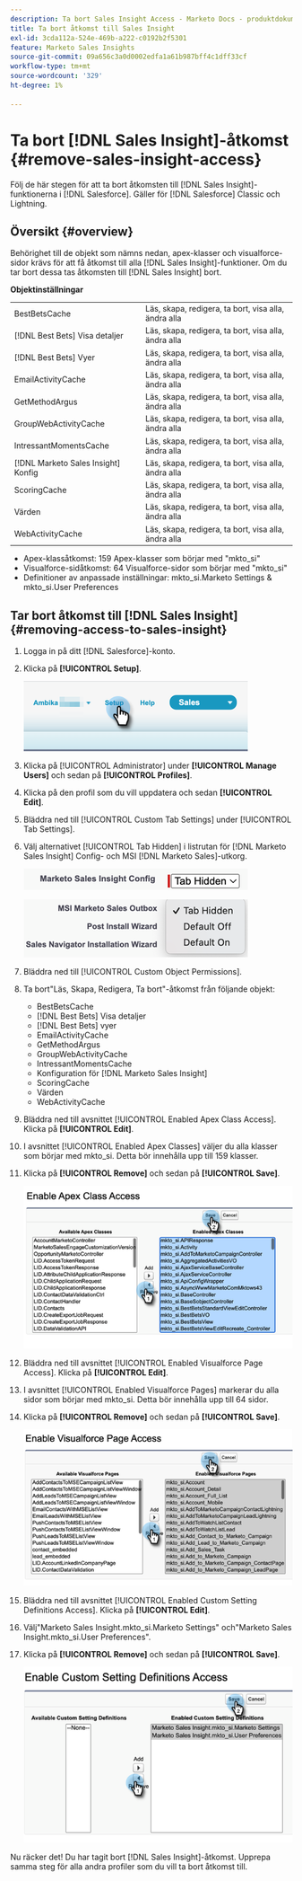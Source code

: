 ```yaml
---
description: Ta bort Sales Insight Access - Marketo Docs - produktdokumentation
title: Ta bort åtkomst till Sales Insight
exl-id: 3cda112a-524e-469b-a222-c0192b2f5301
feature: Marketo Sales Insights
source-git-commit: 09a656c3a0d0002edfa1a61b987bff4c1dff33cf
workflow-type: tm+mt
source-wordcount: '329'
ht-degree: 1%

---
```


# Ta bort [!DNL Sales Insight]-åtkomst {#remove-sales-insight-access}

Följ de här stegen för att ta bort åtkomsten till [!DNL Sales Insight]-funktionerna i [!DNL Salesforce]. Gäller för [!DNL Salesforce] Classic och Lightning.

## Översikt {#overview}

Behörighet till de objekt som nämns nedan, apex-klasser och visualforce-sidor krävs för att få åtkomst till alla [!DNL Sales Insight]-funktioner. Om du tar bort dessa tas åtkomsten till [!DNL Sales Insight] bort.

**Objektinställningar**

<table>
 <tbody>
 <tr>
   <td>BestBetsCache</td>
   <td>Läs, skapa, redigera, ta bort, visa alla, ändra alla</td>
  </tr>
  <tr>
   <td>[!DNL Best Bets] Visa detaljer</td>
   <td>Läs, skapa, redigera, ta bort, visa alla, ändra alla</td>
  </tr>
  <tr>
   <td>[!DNL Best Bets] Vyer</td>
   <td>Läs, skapa, redigera, ta bort, visa alla, ändra alla</td>
  </tr>
  <tr>
   <td>EmailActivityCache</td>
   <td>Läs, skapa, redigera, ta bort, visa alla, ändra alla</td>
  </tr>
  <tr>
   <td>GetMethodArgus</td>
   <td>Läs, skapa, redigera, ta bort, visa alla, ändra alla</td>
  </tr>
  <tr>
   <td>GroupWebActivityCache</td>
   <td>Läs, skapa, redigera, ta bort, visa alla, ändra alla</td>
  </tr>
  <tr>
   <td>IntressantMomentsCache</td>
   <td>Läs, skapa, redigera, ta bort, visa alla, ändra alla</td>
  </tr>
  <tr>
   <td>[!DNL Marketo Sales Insight] Konfig</td>
   <td>Läs, skapa, redigera, ta bort, visa alla, ändra alla</td>
  </tr>
  <tr>
   <td>ScoringCache</td>
   <td>Läs, skapa, redigera, ta bort, visa alla, ändra alla</td>
  </tr>
  <tr>
   <td>Värden</td>
   <td>Läs, skapa, redigera, ta bort, visa alla, ändra alla</td>
  </tr>
  <tr>
   <td>WebActivityCache</td>
   <td>Läs, skapa, redigera, ta bort, visa alla, ändra alla</td>
  </tr>
 </tbody>
</table>

* Apex-klassåtkomst: 159 Apex-klasser som börjar med &quot;mkto_si&quot;
* Visualforce-sidåtkomst: 64 Visualforce-sidor som börjar med &quot;mkto_si&quot;
* Definitioner av anpassade inställningar: mkto_si.Marketo Settings &amp; mkto_si.User Preferences

## Tar bort åtkomst till [!DNL Sales Insight] {#removing-access-to-sales-insight}

1. Logga in på ditt [!DNL Salesforce]-konto.

1. Klicka på **[!UICONTROL Setup]**.

   ![](assets/remove-sales-insight-access-1.png)

1. Klicka på [!UICONTROL Administrator] under **[!UICONTROL Manage Users]** och sedan på **[!UICONTROL Profiles]**.

1. Klicka på den profil som du vill uppdatera och sedan **[!UICONTROL Edit]**.

1. Bläddra ned till [!UICONTROL Custom Tab Settings] under [!UICONTROL Tab Settings].

1. Välj alternativet [!UICONTROL Tab Hidden] i listrutan för [!DNL Marketo Sales Insight] Config- och MSI [!DNL Marketo Sales]-utkorg.

   ![](assets/remove-sales-insight-access-2.png)

   ![](assets/remove-sales-insight-access-3.png)

1. Bläddra ned till [!UICONTROL Custom Object Permissions].

1. Ta bort&quot;Läs, Skapa, Redigera, Ta bort&quot;-åtkomst från följande objekt:

   * BestBetsCache
   * [!DNL Best Bets] Visa detaljer
   * [!DNL Best Bets] vyer
   * EmailActivityCache
   * GetMethodArgus
   * GroupWebActivityCache
   * IntressantMomentsCache
   * Konfiguration för [!DNL Marketo Sales Insight]
   * ScoringCache
   * Värden
   * WebActivityCache

1. Bläddra ned till avsnittet [!UICONTROL Enabled Apex Class Access]. Klicka på **[!UICONTROL Edit]**.

1. I avsnittet [!UICONTROL Enabled Apex Classes] väljer du alla klasser som börjar med mkto_si. Detta bör innehålla upp till 159 klasser.

1. Klicka på **[!UICONTROL Remove]** och sedan på **[!UICONTROL Save]**.

   ![](assets/remove-sales-insight-access-4.png)

1. Bläddra ned till avsnittet [!UICONTROL Enabled Visualforce Page Access]. Klicka på **[!UICONTROL Edit]**.

1. I avsnittet [!UICONTROL Enabled Visualforce Pages] markerar du alla sidor som börjar med mkto_si. Detta bör innehålla upp till 64 sidor.

1. Klicka på **[!UICONTROL Remove]** och sedan på **[!UICONTROL Save]**.

   ![](assets/remove-sales-insight-access-5.png)

1. Bläddra ned till avsnittet [!UICONTROL Enabled Custom Setting Definitions Access]. Klicka på **[!UICONTROL Edit]**.

1. Välj&quot;Marketo Sales Insight.mkto_si.Marketo Settings&quot; och&quot;Marketo Sales Insight.mkto_si.User Preferences&quot;.

1. Klicka på **[!UICONTROL Remove]** och sedan på **[!UICONTROL Save]**.

   ![](assets/remove-sales-insight-access-6.png)

Nu räcker det! Du har tagit bort [!DNL Sales Insight]-åtkomst. Upprepa samma steg för alla andra profiler som du vill ta bort åtkomst till.
